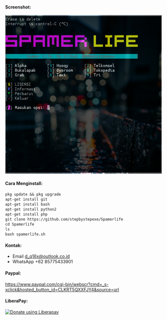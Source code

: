 #### Screenshot:
![](./Skrinsut.png)
#### Cara Menginstall:
```
pkg update && pkg upgrade
apt-get install git
apt-get install bash
apt-get install python2
apt-get install php
git clone https://github.com/stepbystepexe/Spamerlife
cd Spamerlife
ls
bash spamerlife.sh
```
#### Kontak:
+ Email d_q16x@outlook.co.id
+ WhatsApp +62 85775433901
#### Paypal:
https://www.paypal.com/cgi-bin/webscr?cmd=_s-xclick&hosted_button_id=CLKRT5QXXFJY4&source=url
#### LiberaPay:
<noscript><a href="https://liberapay.com/stepbystepexe/donate"><img alt="Donate using Liberapay" src="https://liberapay.com/assets/widgets/donate.svg"></a></noscript>
